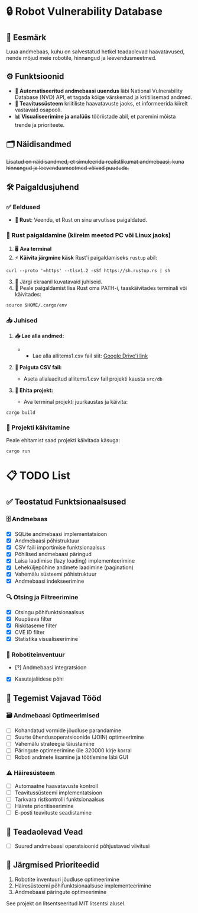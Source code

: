 # 🔒 Robot Vulnerability Database

## 🎯 Eesmärk

Luua andmebaas, kuhu on salvestatud hetkel teadaolevad haavatavused, nende mõjud meie robotile, hinnangud ja leevendusmeetmed.

## ⚙️ Funktsioonid

- **🔄 Automatiseeritud andmebaasi uuendus** läbi National Vulnerability Database (NVD) API, et tagada kõige värskemad ja kriitilisemad andmed.
- **🚨 Teavitussüsteem** kriitiliste haavatavuste jaoks, et informeerida kiirelt vastavaid osapooli.
- **📊 Visualiseerimine ja analüüs** tööriistade abil, et paremini mõista trende ja prioriteete.

## 🗂️ Näidisandmed

~~Lisatud on näidisandmed, et simuleerida realistlikumat andmebaasi, kuna hinnangud ja leevendusmeetmed võivad puududa.~~

## 🛠️ Paigaldusjuhend

### ✅ Eeldused

- **🦀 Rust**: Veendu, et Rust on sinu arvutisse paigaldatud.

### 💾 Rust paigaldamine (kiireim meetod PC või Linux jaoks)

1. 🖥️ **Ava terminal**
2. ⚡ **Käivita järgmine käsk** Rust'i paigaldamiseks `rustup` abil:

```curl --proto '=https' --tlsv1.2 -sSf https://sh.rustup.rs | sh ```

3. 📄 Järgi ekraanil kuvatavaid juhiseid.
4. 🔁 Peale paigaldamist lisa Rust oma PATH-i, taaskäivitades terminali või käivitades:

```source $HOME/.cargo/env```

### 📥 Juhised

1. **📥 Lae alla andmed:**
   - - Lae alla allitems1.csv fail siit: [Google Drive'i link](https://drive.google.com/drive/folders/1Hqbxx2ldE29QNn28GbQ3393t_vz0Wz30)


2. **📂 Paiguta CSV fail:**
   - Aseta allalaaditud allitems1.csv fail projekti kausta ```src/db```

3. **🔨 Ehita projekt:**
   - Ava terminal projekti juurkaustas ja käivita:

```cargo build```

### 🚀 Projekti käivitamine

Peale ehitamist saad projekti käivitada käsuga:

```cargo run```

# 📋 TODO List

## ✅ Teostatud Funktsionaalsused

### 🗄️ Andmebaas
- [x] SQLite andmebaasi implementatsioon
- [x] Andmebaasi põhistruktuur
- [x] CSV faili importimise funktsionaalsus
- [x] Põhilised andmebaasi päringud
- [x] Laisa laadimise (lazy loading) implementeerimine
- [x] Leheküljepõhine andmete laadimine (pagination)
- [x] Vahemälu süsteemi põhistruktuur
- [x] Andmebaasi indekseerimine

### 🔍 Otsing ja Filtreerimine
- [x] Otsingu põhifunktsionaalsus
- [x] Kuupäeva filter
- [x] Riskitaseme filter
- [x] CVE ID filter
- [x] Statistika visualiseerimine

### 🤖 Robotiteinventuur
- [?] Andmebaasi integratsioon
- [x] Kasutajaliidese põhi

## 🚧 Tegemist Vajavad Tööd

### 🗃️ Andmebaasi Optimeerimised
- [ ] Kohandatud vormide jõudluse parandamine
- [ ] Suurte ühendusoperatsioonide (JOIN) optimeerimine
- [ ] Vahemälu strateegia täiustamine
- [ ] Päringute optimeerimine üle 320000 kirje korral
- [ ] Roboti andmete lisamine ja töötlemine läbi GUI

### ⚠️ Häiresüsteem
- [ ] Automaatne haavatavuste kontroll
- [ ] Teavitussüsteemi implementatsioon
- [ ] Tarkvara ristkontrolli funktsionaalsus
- [ ] Häirete prioritiseerimine
- [ ] E-posti teavituste seadistamine

## 🐛 Teadaolevad Vead
- [ ] Suured andmebaasi operatsioonid põhjustavad viivitusi

## 📅 Järgmised Prioriteedid
1. Robotite inventuuri jõudluse optimeerimine
2. Häiresüsteemi põhifunktsionaalsuse implementeerimine
3. Andmebaasi päringute optimeerimine



See projekt on litsentseeritud MIT litsentsi alusel.
